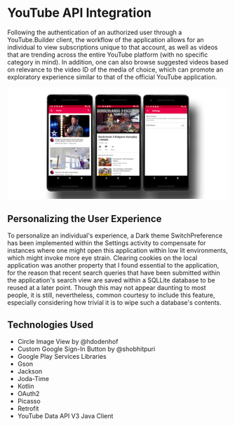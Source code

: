 # YouTube API Integration
Following the authentication of an authorized user through a YouTube.Builder client, the workflow of the application allows for an individual to view subscriptions unique to that account, as well as videos that are trending across the entire YouTube platform (with no specific category in mind). In addition, one can also browse suggested videos based on relevance to the video ID of the media of choice, which can promote an exploratory experience similar to that of the official YouTube application.

![YouTube Data API Integration](app/src/main/res/drawable/youtubeapithumbnail.jpg?raw=true "YouTube Data API Integration")

## Personalizing the User Experience
To personalize an individual's experience, a Dark theme SwitchPreference has been implemented within the Settings activity to compensate for instances where one might open this application within low lit environments, which might invoke more eye strain. Clearing cookies on the local application was another property that I found essential to the application, for the reason that recent search queries that have been submitted within the application's search view are saved within a SQLLite database to be reused at a later point. Though this may not appear daunting to most people, it is still, nevertheless, common courtesy to include this feature, especially considering how trivial it is to wipe such a database's contents.

## Technologies Used
- Circle Image View by @hdodenhof
- Custom Google Sign-In Button by @shobhitpuri
- Google Play Services Libraries
- Gson
- Jackson
- Joda-Time
- Kotlin
- OAuth2
- Picasso
- Retrofit
- YouTube Data API V3 Java Client


